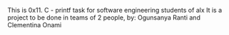 This is 0x11. C - printf task
for software engineering students of alx
It is a project to be done in teams of 2 people, by:
Ogunsanya Ranti and Clementina Onami
